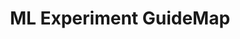 ---
layout: single
title: ML Experiment GuideMap
toc_label: ML Experiment GuideMap
categories: ML_Experiment
tags: [Map, Machine Learning, ML_Experiment]
author_profile: false
search: false
use_tex: false
---